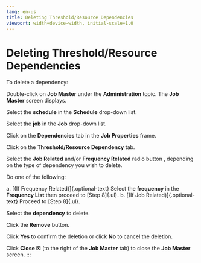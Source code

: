 ```yaml
---
lang: en-us
title: Deleting Threshold/Resource Dependencies
viewport: width=device-width, initial-scale=1.0
---
```


#  Deleting Threshold/Resource Dependencies

To delete a dependency:

Double-click on **Job Master** under the **Administration** topic. The
**Job Master** screen displays.

Select the **schedule** in the **Schedule** drop-down list.

Select the **job** in the **Job** drop-down list.

Click on the **Dependencies** tab in the **Job Properties** frame.

Click on the **Threshold/Resource Dependency** tab.

Select the **Job Related** and/or **Frequency Related** radio button ,
depending on the type of dependency you wish to delete.

Do one of the following:

a.  [(If Frequency Related)]{.optional-text} Select the **frequency** in     the **Frequency List** then proceed to [Step 8]{.ul}.
b.  [(If Job Related)]{.optional-text} Proceed to [Step 8]{.ul}.

Select the **dependency** to delete.

Click the **Remove** button.

Click **Yes** to confirm the deletion or click **No** to cancel the
deletion.

Click **Close ☒** (to the right of the **Job Master** tab) to close the
**Job Master** screen.
:::

 


